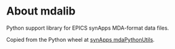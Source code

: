 # About mdalib

Python support library for EPICS synApps MDA-format data files.

Copied from the Python wheel at [synApps mdaPythonUtils](https://github.com/EPICS-synApps/support/tree/master/utils/mdaPythonUtils).
